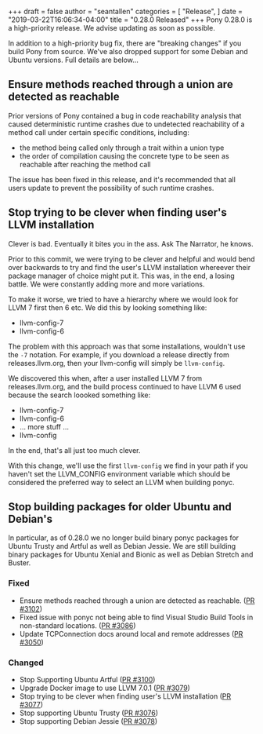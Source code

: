 +++
draft = false
author = "seantallen"
categories = [
    "Release",
]
date = "2019-03-22T16:06:34-04:00"
title = "0.28.0 Released"
+++
Pony 0.28.0 is a high-priority release. We advise updating as soon as possible.

In addition to a high-priority bug fix, there are "breaking changes" if you build Pony from source. We've also dropped support for some Debian and Ubuntu versions. Full details are below...

<!--more-->

## Ensure methods reached through a union are detected as reachable

Prior versions of Pony contained a bug in code reachability analysis that caused deterministic runtime crashes due to undetected reachability of a method call under certain specific conditions, including:

- the method being called only through a trait within a union type
- the order of compilation causing the concrete type to be seen as reachable after reaching the method call

The issue has been fixed in this release, and it's recommended that all users update to prevent the possibility of such runtime crashes.

## Stop trying to be clever when finding user's LLVM installation

Clever is bad. Eventually it bites you in the ass. Ask The Narrator, he
knows.

Prior to this commit, we were trying to be clever and helpful and would
bend over backwards to try and find the user's LLVM installation
whereever their package manager of choice might put it. This was, in the
end, a losing battle. We were constantly adding more and more
variations.

To make it worse, we tried to have a hierarchy where we would look for
LLVM 7 first then 6 etc. We did this by looking something like:

- llvm-config-7
- llvm-config-6

The problem with this approach was that some installations, wouldn't use
the `-7` notation. For example, if you download a release directly from
releases.llvm.org, then your llvm-config will simply be `llvm-config`.

We discovered this when, after a user installed LLVM 7 from releases.llvm.org,
and the build process continued to have LLVM 6 used because the search loooked something
like:

- llvm-config-7
- llvm-config-6
- ... more stuff ...
- llvm-config

In the end, that's all just too much clever.

With this change, we'll use the first `llvm-config` we find in your path
if you haven't set the LLVM_CONFIG environment variable which should be
considered the preferred way to select an LLVM when building ponyc.

## Stop building packages for older Ubuntu and Debian's

In particular, as of 0.28.0 we no longer build binary ponyc packages for Ubuntu Trusty and Artful as well as Debian Jessie. We are still building binary packages for Ubuntu Xenial and Bionic as well as Debian Stretch and Buster.

### Fixed

- Ensure methods reached through a union are detected as reachable. ([PR #3102](https://github.com/ponylang/ponyc/pull/3102))
- Fixed issue with ponyc not being able to find Visual Studio Build Tools in non-standard locations. ([PR #3086](https://github.com/ponylang/ponyc/pull/3086))
- Update TCPConnection docs around local and remote addresses ([PR #3050](https://github.com/ponylang/ponyc/pull/3050))

### Changed

- Stop Supporting Ubuntu Artful ([PR #3100](https://github.com/ponylang/ponyc/pull/3100))
- Upgrade Docker image to use LLVM 7.0.1 ([PR #3079](https://github.com/ponylang/ponyc/pull/3079))
- Stop trying to be clever when finding user's LLVM installation ([PR #3077](https://github.com/ponylang/ponyc/pull/3077))
- Stop supporting Ubuntu Trusty ([PR #3076](https://github.com/ponylang/ponyc/pull/3076))
- Stop supporting Debian Jessie ([PR #3078](https://github.com/ponylang/ponyc/pull/3078))

